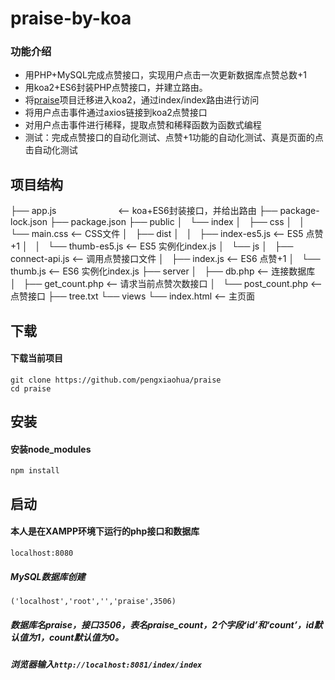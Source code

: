 # praise-by-koa
### 功能介绍
- 用PHP+MySQL完成点赞接口，实现用户点击一次更新数据库点赞总数+1
- 用koa2+ES6封装PHP点赞接口，并建立路由。
- 将[praise](https://github.com/pengxiaohua/praise)项目迁移进入koa2，通过index/index路由进行访问
- 将用户点击事件通过axios链接到koa2点赞接口
- 对用户点击事件进行稀释，提取点赞和稀释函数为函数式编程
- 测试：完成点赞接口的自动化测试、点赞+1功能的自动化测试、真是页面的点击自动化测试

## 项目结构
├── app.js                         <-- koa+ES6封装接口，并给出路由
├── package-lock.json
├── package.json
├── public
│   └── index
│       ├── css
│       │   └── main.css           <-- CSS文件
│       ├── dist
│       │   ├── index-es5.js       <-- ES5 点赞+1
│       │   └── thumb-es5.js       <-- ES5 实例化index.js
│       └── js
│           ├── connect-api.js     <-- 调用点赞接口文件
│           ├── index.js           <-- ES6 点赞+1
│           └── thumb.js           <-- ES6 实例化index.js
├── server
│   ├── db.php                     <-- 连接数据库
│   ├── get_count.php              <-- 请求当前点赞次数接口
│   └── post_count.php             <-- 点赞接口
├── tree.txt
└── views
    └── index.html                 <-- 主页面
    
## 下载
#### 下载当前项目
```shell
git clone https://github.com/pengxiaohua/praise
cd praise 
```

## 安装
#### 安装node_modules
```shell
npm install 
```

## 启动
#### 本人是在XAMPP环境下运行的php接口和数据库
```shell
localhost:8080
```
##### MySQL数据库创建
```('localhost','root','','praise',3506)```
##### 数据库名praise，接口3506，表名praise_count，2个字段‘id’和‘count’，id默认值为1，count默认值为0。

##### 浏览器输入```http://localhost:8081/index/index```










